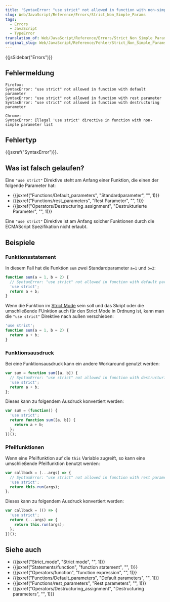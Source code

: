 ```yaml
---
title: 'SyntaxError: "use strict" not allowed in function with non-simple parameters'
slug: Web/JavaScript/Reference/Errors/Strict_Non_Simple_Params
tags:
  - Errors
  - JavaScript
  - TypeError
translation_of: Web/JavaScript/Reference/Errors/Strict_Non_Simple_Params
original_slug: Web/JavaScript/Reference/Fehler/Strict_Non_Simple_Params
---
```

{{jsSidebar("Errors")}}

## Fehlermeldung

    Firefox:
    SyntaxError: "use strict" not allowed in function with default parameter
    SyntaxError: "use strict" not allowed in function with rest parameter
    SyntaxError: "use strict" not allowed in function with destructuring parameter

    Chrome:
    SyntaxError: Illegal 'use strict' directive in function with non-simple parameter list

## Fehlertyp

{{jsxref("SyntaxError")}}.

## Was ist falsch gelaufen?

Eine `"use strict"` Direktive steht am Anfang einer Funktion, die einen der folgende Parameter hat:

- {{jsxref("Functions/Default_parameters", "Standardparameter", "", 1)}}
- {{jsxref("Functions/rest_parameters", "Rest Parameter", "", 1)}}
- {{jsxref("Operators/Destructuring_assignment", "Destrukturierte Parameter", "", 1)}}

Eine `"use strict"` Direktive ist am Anfang solcher Funktionen durch die ECMAScript Spezifikation nicht erlaubt.

## Beispiele

### Funktionsstatement

In diesem Fall hat die Funktion `sum` zwei Standardparameter `a=1` und `b=2`:

```js example-bad
function sum(a = 1, b = 2) {
  // SyntaxError: "use strict" not allowed in function with default parameter
  'use strict';
  return a + b;
}
```

Wenn die Funktion im [Strict Mode](/de/docs/Web/JavaScript/Reference/Strict_mode) sein soll und das Skript oder die umschließende FUnktion auch für den Strict Mode in Ordnung ist, kann man die `"use strict"` Direktive nach außen verschieben:

```js example-good
'use strict';
function sum(a = 1, b = 2) {
  return a + b;
}
```

### Funktionsausdruck

Bei eine Funktionsausdruck kann ein andere Workaround genutzt werden:

```js example-bad
var sum = function sum([a, b]) {
  // SyntaxError: "use strict" not allowed in function with destructuring parameter
  'use strict';
  return a + b;
};
```

Dieses kann zu folgendem Ausdruck konvertiert werden:

```js example-good
var sum = (function() {
  'use strict';
  return function sum([a, b]) {
    return a + b;
  };
})();
```

### Pfeilfunktionen

Wenn eine Pfeilfunktion auf die `this` Variable zugreift, so kann eine umschließende Pfeilfunktion benutzt werden:

```js example-bad
var callback = (...args) => {
  // SyntaxError: "use strict" not allowed in function with rest parameter
  'use strict';
  return this.run(args);
};
```

Dieses kann zu folgendem Ausdruck konvertiert werden:

```js example-good
var callback = (() => {
  'use strict';
  return (...args) => {
    return this.run(args);
  };
})();
```

## Siehe auch

- {{jsxref("Strict_mode", "Strict mode", "", 1)}}
- {{jsxref("Statements/function", "function statement", "", 1)}}
- {{jsxref("Operators/function", "function expression", "", 1)}}
- {{jsxref("Functions/Default_parameters", "Default parameters", "", 1)}}
- {{jsxref("Functions/rest_parameters", "Rest parameters", "", 1)}}
- {{jsxref("Operators/Destructuring_assignment", "Destructuring parameters", "", 1)}}
